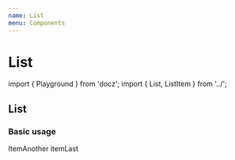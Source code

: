 ```yaml
---
name: List
menu: Components
---
```


# List

import { Playground } from 'docz'; import { List, ListItem } from '../';

## List

### Basic usage

ItemAnother itemLast

